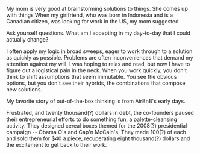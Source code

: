 

My mom is very good at brainstorming solutions to things.
She comes up with things
When my girlfriend, who was born in Indonesia and is a Canadian citizen, was looking for work in the US, my mom suggested 

Ask yourself questions.
What am I accepting in my day-to-day that I could actually change?

I often apply my logic in broad sweeps, eager to work through to a solution as quickly as possible.
Problems are often inconveniences that demand my attention against my will.
I was hoping to relax and read, but now I have to figure out a logistical pain in the neck.
When you work quickly, you don't think to shift assumptions that seem immutable.
You see the obvious options, but you don't see their hybrids, the combinations that compose new solutions.

My favorite story of out-of-the-box thinking is from AirBnB's early days.

Frustrated, and twenty thousand(?) dollars in debt, the co-founders paused their entrepreneurial efforts to do something fun, a palette-cleansing activity.
They designed cereal boxes themed for the 2008(?) presidential campaign -- Obama O's and Cap'n McCain's.
They made 100(?) of each and sold them for $40 a piece, recuperating eight thousand(?) dollars and the excitement to get back to their work.
